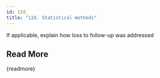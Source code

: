 ```yaml
---
id: 12d_
title: "12d. Statistical methods"
---
```

If applicable, explain how loss to follow-up was addressed

## Read More

{readmore}